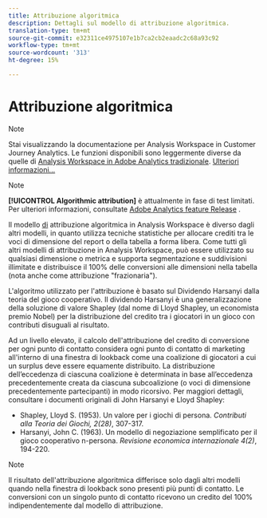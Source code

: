 ```yaml
---
title: Attribuzione algoritmica
description: Dettagli sul modello di attribuzione algoritmica.
translation-type: tm+mt
source-git-commit: e32311ce4975107e1b7ca2cb2eaadc2c68a93c92
workflow-type: tm+mt
source-wordcount: '313'
ht-degree: 15%

---
```



# Attribuzione algoritmica

>[!NOTE]
>
>Stai visualizzando la documentazione per Analysis Workspace in Customer Journey Analytics. Le funzioni disponibili sono leggermente diverse da quelle di [Analysis Workspace in Adobe Analytics tradizionale](https://docs.adobe.com/content/help/it-IT/analytics/analyze/analysis-workspace/home.html). [Ulteriori informazioni...](/help/getting-started/cja-aa.md)

>[!NOTE]
>
>**[!UICONTROL Algorithmic attribution]** è attualmente in fase di test limitati. Per ulteriori informazioni, consultate [Adobe  Analytics feature Release](https://docs.adobe.com/content/help/it-IT/analytics/landing/an-releases.html) .

Il modello [di](models.md) attribuzione algoritmica in  Analysis Workspace è diverso dagli altri modelli, in quanto utilizza tecniche statistiche per allocare crediti tra le voci di dimensione del report o della tabella a forma libera. Come tutti gli altri modelli di attribuzione in  Analysis Workspace, può essere utilizzato su qualsiasi dimensione o metrica e supporta segmentazione e suddivisioni illimitate e distribuisce il 100% delle conversioni alle dimensioni nella tabella (nota anche come attribuzione &quot;frazionaria&quot;).

L&#39;algoritmo utilizzato per l&#39;attribuzione è basato sul Dividendo Harsanyi dalla teoria del gioco cooperativo. Il dividendo Harsanyi è una generalizzazione della soluzione di valore Shapley (dal nome di Lloyd Shapley, un economista premio Nobel) per la distribuzione del credito tra i giocatori in un gioco con contributi disuguali al risultato.

Ad un livello elevato, il calcolo dell&#39;attribuzione del credito di conversione per ogni punto di contatto considera ogni punto di contatto di marketing all&#39;interno di una finestra di lookback come una coalizione di giocatori a cui un surplus deve essere equamente distribuito. La distribuzione dell’eccedenza di ciascuna coalizione è determinata in base all’eccedenza precedentemente creata da ciascuna subcoalizione (o voci di dimensione precedentemente partecipanti) in modo ricorsivo. Per maggiori dettagli, consultare i documenti originali di John Harsanyi e Lloyd Shapley:

* Shapley, Lloyd S. (1953). Un valore per i giochi di persona. *Contributi alla Teoria dei Giochi, 2(28)*, 307-317.
* Harsanyi, John C. (1963). Un modello di negoziazione semplificato per il gioco cooperativo n-persona. *Revisione economica internazionale 4(2)*, 194-220.

>[!NOTE]
>
>Il risultato dell&#39;attribuzione algoritmica differisce solo dagli altri modelli quando nella finestra di lookback sono presenti più punti di contatto. Le conversioni con un singolo punto di contatto ricevono un credito del 100% indipendentemente dal modello di attribuzione.
